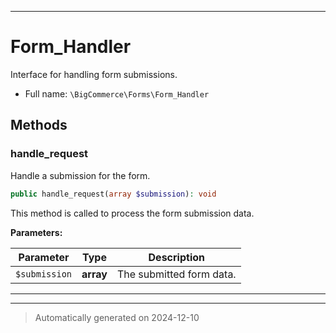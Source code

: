 ***

# Form_Handler

Interface for handling form submissions.



* Full name: `\BigCommerce\Forms\Form_Handler`



## Methods


### handle_request

Handle a submission for the form.

```php
public handle_request(array $submission): void
```

This method is called to process the form submission data.






**Parameters:**

| Parameter | Type | Description |
|-----------|------|-------------|
| `$submission` | **array** | The submitted form data. |





***


***
> Automatically generated on 2024-12-10
